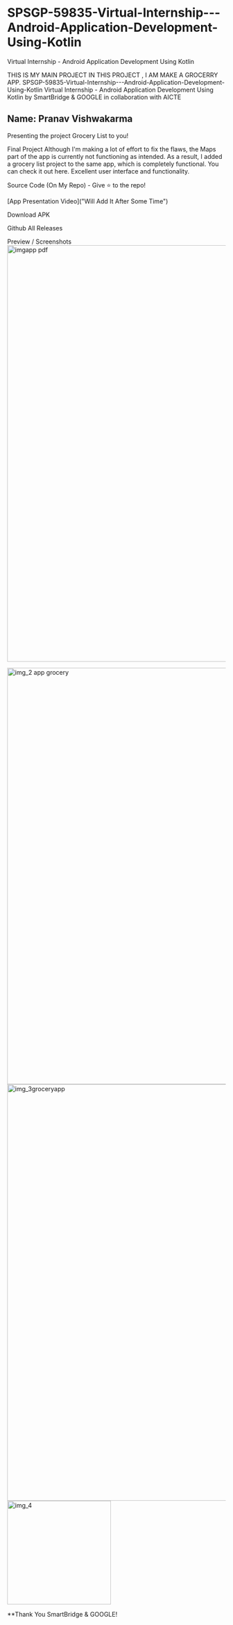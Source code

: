 # SPSGP-59835-Virtual-Internship---Android-Application-Development-Using-Kotlin
Virtual Internship - Android Application Development Using Kotlin

THIS IS  MY MAIN PROJECT IN THIS PROJECT ,
I AM MAKE A GROCERRY APP.
SPSGP-59835-Virtual-Internship---Android-Application-Development-Using-Kotlin
Virtual Internship - Android Application Development Using Kotlin by SmartBridge & GOOGLE in collaboration with AICTE

## Name: Pranav Vishwakarma
Presenting the project  Grocery List to you!

Final Project
Although I'm making a lot of effort to fix the flaws, the Maps part of the app is currently not functioning as intended. As a result, I added a grocery list project to the same app, which is completely functional. You can check it out here. Excellent user interface and functionality.

Source Code (On My Repo) - Give ⭐ to the repo!

[App Presentation Video]("Will Add It After Some Time")

Download APK

Github All Releases





Preview / Screenshots
<img width="960" alt="imgapp pdf" src="https://user-images.githubusercontent.com/103947396/190915247-ffcc98c2-bbf8-44f4-af05-a39b69606876.png">

<img width="960" alt="img_2 app grocery" src="https://user-images.githubusercontent.com/103947396/190915275-25310813-1408-4f01-a722-340eac9c603c.png">

<img width="960" alt="img_3groceryapp" src="https://user-images.githubusercontent.com/103947396/190915278-fc4d47a8-c7c3-49d7-831f-722128b3c3e2.png">

<img width="239" alt="img_4" src="https://user-images.githubusercontent.com/103947396/190915283-c7dcfa4b-1fd5-4b14-88fd-39a53f04c21f.png">


  


**Thank You SmartBridge & GOOGLE!

